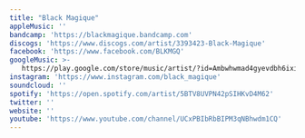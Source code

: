 ```yaml
---
title: "Black Magique"
appleMusic: ''
bandcamp: 'https://blackmagique.bandcamp.com'
discogs: 'https://www.discogs.com/artist/3393423-Black-Magique'
facebook: 'https://www.facebook.com/BLKMGQ'
googleMusic: >-
   https://play.google.com/store/music/artist/?id=Ambwhwmad4gyevdbh6ixie5h6ny
instagram: 'https://www.instagram.com/black_magique'
soundcloud: ''
spotify: 'https://open.spotify.com/artist/5BTV8UVPN42pSIHKvD4M62'
twitter: ''
website: ''
youtube: 'https://www.youtube.com/channel/UCxPBIbRbBIPM3qNBhwdm1CQ'
---
```

